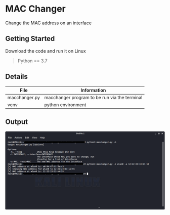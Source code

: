 # MAC Changer
Change the MAC address on an interface
## Getting Started
Download the code and run it on Linux
> Python == 3.7
>
## Details
| File | Information |
|-------|------------|
| macchanger.py  | macchanger program to be run via the terminal | 
| venv  | python environment  | 

## Output
![program output](output.png)